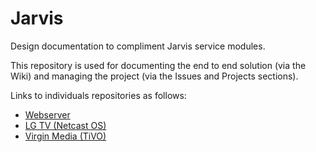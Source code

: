 # Jarvis

Design documentation to compliment Jarvis service modules.

This repository is used for documenting the end to end solution (via the Wiki) and managing the project (via the Issues and Projects sections).

Links to individuals repositories as follows:
* [Webserver](https://github.com/robe16/jarvis.webserver)
* [LG TV (Netcast OS)](https://github.com/robe16/jarvis.tv_lg_netcast)
* [Virgin Media (TiVO)](https://github.com/robe16/jarvis.virginmedia_tivo)
